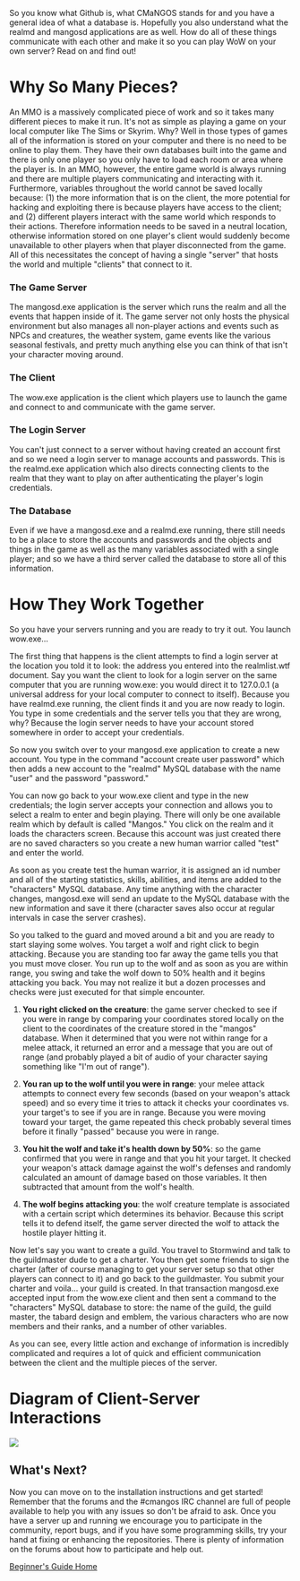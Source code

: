 So you know what Github is, what CMaNGOS stands for and you have a general idea of what a database is. Hopefully you also understand what the realmd and mangosd applications are as well. How do all of these things communicate with each other and make it so you can play WoW on your own server? Read on and find out!

# Why So Many Pieces?
An MMO is a massively complicated piece of work and so it takes many different pieces to make it run. It's not as simple as playing a game on your local computer like The Sims or Skyrim. Why? Well in those types of games all of the information is stored on your computer and there is no need to be online to play them. They have their own databases built into the game and there is only one player so you only have to load each room or area where the player is. In an MMO, however, the entire game world is always running and there are multiple players communicating and interacting with it. Furthermore, variables throughout the world cannot be saved locally because: (1) the more information that is on the client, the more potential for hacking and exploiting there is because players have access to the client; and (2) different players interact with the same world which responds to their actions. Therefore information needs to be saved in a neutral location, otherwise information stored on one player's client would suddenly become unavailable to other players when that player disconnected from the game. All of this necessitates the concept of having a single "server" that hosts the world and multiple "clients" that connect to it.

### The Game Server
The mangosd.exe application is the server which runs the realm and all the events that happen inside of it. The game server not only hosts the physical environment but also manages all non-player actions and events such as NPCs and creatures, the weather system, game events like the various seasonal festivals, and pretty much anything else you can think of that isn't your character moving around.

### The Client
The wow.exe application is the client which players use to launch the game and connect to and communicate with the game server.

### The Login Server
You can't just connect to a server without having created an account first and so we need a login server to manage accounts and passwords. This is the realmd.exe application which also directs connecting clients to the realm that they want to play on after authenticating the player's login credentials.

### The Database
Even if we have a mangosd.exe and a realmd.exe running, there still needs to be a place to store the accounts and passwords and the objects and things in the game as well as the many variables associated with a single player; and so we have a third server called the database to store all of this information.


# How They Work Together
So you have your servers running and you are ready to try it out. You launch wow.exe...

The first thing that happens is the client attempts to find a login server at the location you told it to look: the address you entered into the realmlist.wtf document. Say you want the client to look for a login server on the same computer that you are running wow.exe: you would direct it to 127.0.0.1 (a universal address for your local computer to connect to itself). Because you have realmd.exe running, the client finds it and you are now ready to login. You type in some credentials and the server tells you that they are wrong, why? Because the login server needs to have your account stored somewhere in order to accept your credentials.

So now you switch over to your mangosd.exe application to create a new account. You type in the command "account create user password" which then adds a new account to the "realmd" MySQL database with the name "user" and the password "password."

You can now go back to your wow.exe client and type in the new credentials; the login server accepts your connection and allows you to select a realm to enter and begin playing. There will only be one available realm which by default is called "Mangos." You click on the realm and it loads the characters screen. Because this account was just created there are no saved characters so you create a new human warrior called "test" and enter the world.

As soon as you create test the human warrior, it is assigned an id number and all of the starting statistics, skills, abilities, and items are added to the "characters" MySQL database. Any time anything with the character changes, mangosd.exe will send an update to the MySQL database with the new information and save it there (character saves also occur at regular intervals in case the server crashes).

So you talked to the guard and moved around a bit and you are ready to start slaying some wolves. You target a wolf and right click to begin attacking. Because you are standing too far away the game tells you that you must move closer. You run up to the wolf and as soon as you are within range, you swing and take the wolf down to 50% health and it begins attacking you back. You may not realize it but a dozen processes and checks were just executed for that simple encounter.

1. **You right clicked on the creature**: the game server checked to see if you were in range by comparing your coordinates stored locally on the client to the coordinates of the creature stored in the "mangos" database. When it determined that you were not within range for a melee attack, it returned an error and a message that you are out of range (and probably played a bit of audio of your character saying something like "I'm out of range").

2. **You ran up to the wolf until you were in range**: your melee attack attempts to connect every few seconds (based on your weapon's attack speed) and so every time it tries to attack it checks your coordinates vs. your target's to see if you are in range. Because you were moving toward your target, the game repeated this check probably several times before it finally "passed" because you were in range.

3. **You hit the wolf and take it's health down by 50%**: so the game confirmed that you were in range and that you hit your target. It checked your weapon's attack damage against the wolf's defenses and randomly calculated an amount of damage based on those variables. It then subtracted that amount from the wolf's health.

4. **The wolf begins attacking you**: the wolf creature template is associated with a certain script which determines its behavior. Because this script tells it to defend itself, the game server directed the wolf to attack the hostile player hitting it.

Now let's say you want to create a guild. You travel to Stormwind and talk to the guildmaster dude to get a charter. You then get some friends to sign the charter (after of course managing to get your server setup so that other players can connect to it) and go back to the guildmaster. You submit your charter and voila... your guild is created. In that transaction mangosd.exe accepted input from the wow.exe client and then sent a command to the "characters" MySQL database to store: the name of the guild, the guild master, the tabard design and emblem, the various characters who are now members and their ranks, and a number of other variables.

As you can see, every little action and exchange of information is incredibly complicated and requires a lot of quick and efficient communication between the client and the multiple pieces of the server.

# Diagram of Client-Server Interactions
![](http://i.imgur.com/gYCNnGS.png)

## What's Next?
Now you can move on to the installation instructions and get started! Remember that the forums and the #cmangos IRC channel are full of people available to help you with any issues so don't be afraid to ask. Once you have a server up and running we encourage you to participate in the community, report bugs, and if you have some programming skills, try your hand at fixing or enhancing the repositories. There is plenty of information on the forums about how to participate and help out.

[Beginner's Guide Home](https://github.com/cmangos/issues/wiki/Beginners-Guide-Home)